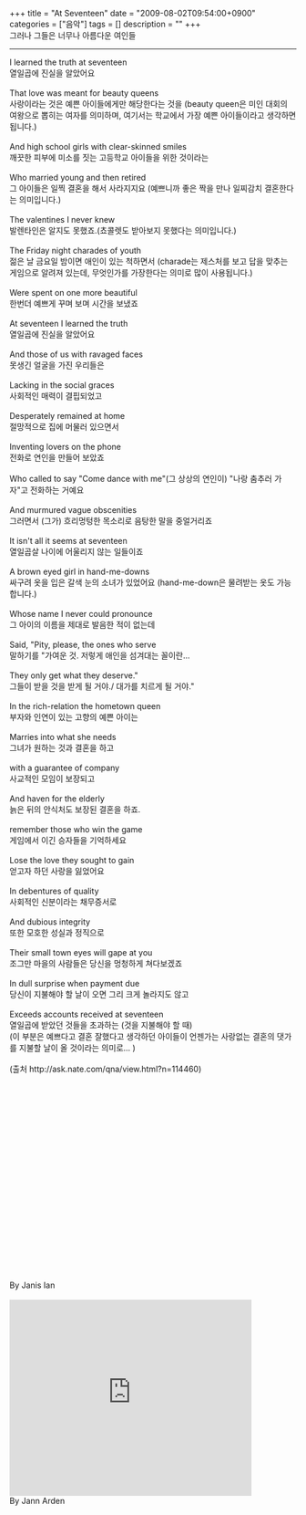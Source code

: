 +++
title = "At Seventeen"
date = "2009-08-02T09:54:00+0900"
categories = ["음악"]
tags = []
description = ""
+++
<span class="copyright_entry" style="display:block;" title="At Seventeen@@**@@http://shed.egloos.com/1934522"></span>그러나 그들은 너무나 아름다운 여인들
<br>
<hr>I learned the truth at seventeen
<br>열일곱에 진실을 알았어요
<br>
<br>That love was meant for beauty queens
<br>사랑이라는 것은 예쁜 아이들에게만 해당한다는 것을 (beauty queen은 미인 대회의 여왕으로 뽑히는 여자를 의미하며, 여기서는 학교에서 가장 예쁜 아이들이라고 생각하면 됩니다.)
<br>
<br>And high school girls with clear-skinned smiles
<br>깨끗한 피부에 미소를 짓는 고등학교 아이들을 위한 것이라는
<br>
<br>Who married young and then retired
<br>그 아이들은 일찍 결혼을 해서 사라지지요 (예쁘니까 좋은 짝을 만나 일찌감치 결혼한다는 의미입니다.)
<br>
<br>The valentines I never knew
<br>발렌타인은 알지도 못했죠.(쵸콜렛도 받아보지 못했다는 의미입니다.)
<br>
<br>The Friday night charades of youth
<br>젊은 날 금요일 밤이면 애인이 있는 척하면서 (charade는 제스처를 보고 답을 맞추는 게임으로 알려져 있는데, 무엇인가를 가장한다는 의미로 많이 사용됩니다.)
<br>
<br>Were spent on one more beautiful
<br>한번더 예쁘게 꾸며 보며 시간을 보냈죠
<br>
<br>At seventeen I learned the truth
<br>열일곱에 진실을 알았어요
<br>
<br>And those of us with ravaged faces
<br>못생긴 얼굴을 가진 우리들은
<br>
<br>Lacking in the social graces
<br>사회적인 매력이 결핍되었고
<br>
<br>Desperately remained at home
<br>절망적으로 집에 머물러 있으면서
<br>
<br>Inventing lovers on the phone
<br>전화로 연인을 만들어 보았죠
<br>
<br>Who called to say "Come dance with me"(그 상상의 연인이) "나랑 춤추러 가자"고 전화하는 거예요
<br>
<br>And murmured vague obscenities
<br>그러면서 (그가) 흐리멍텅한 목소리로 음탕한 말을 중얼거리죠
<br>
<br>It isn't all it seems at seventeen
<br>열일곱살 나이에 어울리지 않는 일들이죠
<br>
<br>A brown eyed girl in hand-me-downs
<br>싸구려 옷을 입은 갈색 눈의 소녀가 있었어요 (hand-me-down은 물려받는 옷도 가능합니다.)
<br>
<br>Whose name I never could pronounce
<br>그 아이의 이름을 제대로 발음한 적이 없는데
<br>
<br>Said, "Pity, please, the ones who serve
<br>말하기를 "가여운 것. 저렇게 애인을 섬겨대는 꼴이란...
<br>
<br>They only get what they deserve."
<br>그들이 받을 것을 받게 될 거야./ 대가를 치르게 될 거야."
<br>
<br>In the rich-relation the hometown queen
<br>부자와 인연이 있는 고향의 예쁜 아이는
<br>
<br>Marries into what she needs
<br>그녀가 원하는 것과 결혼을 하고
<br>
<br>with a guarantee of company
<br>사교적인 모임이 보장되고
<br>
<br>And haven for the elderly
<br>늙은 뒤의 안식처도 보장된 결혼을 하죠.
<br>
<br>remember those who win the game
<br>게임에서 이긴 승자들을 기억하세요
<br>
<br>Lose the love they sought to gain
<br>얻고자 하던 사랑을 잃었어요
<br>
<br>In debentures of quality
<br>사회적인 신분이라는 채무증서로
<br>
<br>And dubious integrity
<br>또한 모호한 성실과 정직으로
<br>
<br>Their small town eyes will gape at you
<br>조그만 마을의 사람들은 당신을 멍청하게 쳐다보겠죠
<br>
<br>In dull surprise when payment due
<br>당신이 지불해야 할 날이 오면 그리 크게 놀라지도 않고
<br>
<br>Exceeds accounts received at seventeen
<br>열일곱에 받았던 것들을 초과하는 (것을 지불해야 할 때)
<br>(이 부분은 예쁘다고 결혼 잘했다고 생각하던 아이들이 언젠가는 사랑없는 결혼의 댓가를 지불할 날이 올 것이라는 의미로... )
<br>
<br>(출처 http://ask.nate.com/qna/view.html?n=114460)
<br>
<br>
<object width="425" height="344"><param name="movie" value="http://www.youtube.com/v/efHOIT1ROk8&amp;hl=ko&amp;fs=1&amp;"><param name="allowFullScreen" value="true"><param name="allowscriptaccess" value="always"><embed src="http://www.youtube.com/v/efHOIT1ROk8&amp;hl=ko&amp;fs=1&amp;" type="application/x-shockwave-flash" allowscriptaccess="always" allowfullscreen="true" width="425" height="344"></object>
<br>By Janis Ian
<br>
<br>
<object width="425" height="344"><param name="movie" value="http://www.youtube.com/v/y-5JyciZx5I&amp;hl=ko&amp;fs=1&amp;"><param name="allowFullScreen" value="true"><param name="allowscriptaccess" value="always"><embed src="http://www.youtube.com/v/y-5JyciZx5I&amp;hl=ko&amp;fs=1&amp;" type="application/x-shockwave-flash" allowscriptaccess="always" allowfullscreen="true" width="425" height="344"></object>
<br>By Jann Arden 
<!--
       <rdf:RDF xmlns:rdf="http://www.w3.org/1999/02/22-rdf-syntax-ns#"
		    xmlns:dc="http://purl.org/dc/elements/1.1/"
		    xmlns:trackback="http://madskills.com/public/xml/rss/module/trackback/">
       <rdf:Description
	        rdf:about="http://shed.egloos.com/1934522"
	        dc:identifier="http://shed.egloos.com/1934522"
	        dc:title="At Seventeen"
	        trackback:ping="http://shed.egloos.com/tb/1934522"/>
       </rdf:RDF>
       -->

<ul></ul>